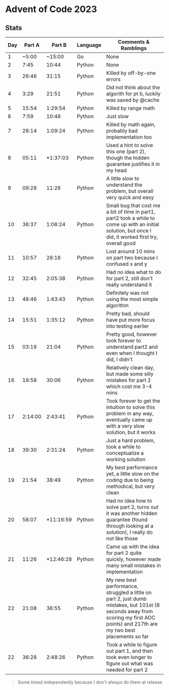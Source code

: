 # Advent of Code 2023

## Stats
| Day | Part A | Part B  | Language | Comments & Ramblings |
| --- | ------ | ------  | -------- | -------------- |
|  1  | ~5:00  | ~15:00  |    Go    | None |
|  2  |  7:45  | 10:44   |  Python  | None |
|  3  |  26:46 | 31:15   |  Python  | Killed by off-by-one errors |
|  4  |  3:29  | 21:51   |  Python  | Did not think about the algorith for pt b, luckily was saved by @cache |
|  5  | 15:54  |1:29:54  |  Python  | Killed by range math |
|  6  | 7:59   | 10:48   |  Python  | Just slow |
|  7  | 28:14  |1:09:24  |  Python  | Killed by math again, probably bad implementation too |
|  8  | 05:11  |*1:37:03 |  Python  | Used a hint to solve this one (part 2), though the hidden guarantee justifies it in my head |
|  9  | 09:28  |  11:26  |  Python  | A little slow to understand the problem, but overall very quick and easy |
| 10  | 36:37  |1:06:24  |  Python  | Small bug that cost me a bit of time in part1, part2 took a while to come up with an initial solution, but once I did, it worked first try, overall good |
| 11  | 10:57  |  28:16  |  Python  | Lost around 10 mins on part two because I confused x and y |
| 12  | 32:45  |2:05:38  |  Python  | Had no idea what to do for part 2, still don't really understand it |
| 13  | 48:46  |1:43:43  |  Python  | Definitely was not using the most simple algorithm |
| 14  | 15:51  |1:35:12  |  Python  | Pretty bad, should have put more focus into testing earlier |
| 15  | 03:19  | 21:04   |  Python  | Pretty good, however took forever to understand part2 and even when I thought I did, I didn't |
| 16  | 19:58  | 30:06   |  Python  | Relatively clean day, but made some silly mistakes for part 2 which cost me 3-4 mins |
| 17  |2:14:00 |2:43:41  |  Python  | Took forever to get the intuition to solve this problem in any way, eventually came up with a very slow solution, but it works |
| 18  | 39:30  |2:31:24  |  Python  | Just a hard problem, took a while to conceptualize a working solution |
| 19  | 21:54  | 38:49   |  Python  | My best performance yet, a little slow on the coding due to being methodical, but very clean |
| 20  | 58:07  |*11:16:59|  Python  | Had no idea how to solve part 2, turns out it was another hidden guarantee (found through looking at a solution), I really do not like those |
| 21  | 11:26  |*12:46:28|  Python  | Came up with the idea for part 2 quite quickly, however made many small mistakes in implementation |
| 22  | 21:08  | 36:55   |  Python  | My new best performance, struggled a little on part 2, just dumb mistakes, but 101st (8 seconds away from scoring my first AOC points) and 217th are my two best placements so far |
| 22  | 36:28  |2:48:26  |  Python  | Took a while to figure out part 1, and then took even longer to figure out what was needed for part 2 |

> Some timed independently because I don't always do them at release
